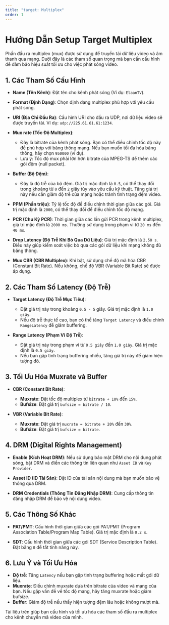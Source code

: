 ```yaml
---
title: "target: Multiplex"
order: 1
---
```


# Hướng Dẫn Setup Target Multiplex

Phần đầu ra multiplex (mux) được sử dụng để truyền tải dữ liệu video và âm thanh qua mạng. Dưới đây là các tham số quan trọng mà bạn cần cấu hình để đảm bảo hiệu suất tối ưu cho việc phát sóng video.

## 1. Các Tham Số Cấu Hình

- **Name (Tên Kênh)**: Đặt tên cho kênh phát sóng (Ví dụ: `ElaanTV`).

- **Format (Định Dạng)**: Chọn định dạng multiplex phù hợp với yêu cầu phát sóng.

- **URI (Địa Chỉ Đầu Ra)**: Cấu hình URI cho đầu ra UDP, nơi dữ liệu video sẽ được truyền tải. Ví dụ: `udp://225.61.61.61:1234`.

- **Mux rate (Tốc Độ Multiplex)**:
  - Đây là bitrate của kênh phát sóng. Bạn có thể điều chỉnh tốc độ này để phù hợp với băng thông mạng. Nếu bạn muốn tối đa hóa băng thông, hãy chọn `950000` (ví dụ).
  - Lưu ý: Tốc độ mux phải lớn hơn bitrate của MPEG-TS để thêm các gói đệm (null packet).

- **Buffer (Bộ Đệm)**:
  - Đây là độ trễ của bộ đệm. Giá trị mặc định là `0.5`, có thể thay đổi trong khoảng từ `0` đến `2` giây tùy vào yêu cầu kỹ thuật. Tăng giá trị này nếu cần giảm độ trễ của mạng hoặc tránh tình trạng đệm video.

- **PPM (Phần triệu)**: Tỷ lệ tốc độ để điều chỉnh thời gian giữa các gói. Giá trị mặc định là `2000`, có thể thay đổi để điều chỉnh tốc độ mạng.

- **PCR (Chu Kỳ PCR)**: Thời gian giữa các lần gửi PCR trong kênh multiplex, giá trị mặc định là `2000 ms`. Thường sử dụng trong phạm vi từ `20 ms` đến `40 ms`.

- **Drop Latency (Độ Trễ Khi Bỏ Qua Dữ Liệu)**: Giá trị mặc định là `2.50 s`. Điều này giúp kiểm soát việc bỏ qua các gói dữ liệu khi mạng không đủ băng thông.

- **Mux CBR (CBR Multiplex)**: Khi bật, sử dụng chế độ mã hóa CBR (Constant Bit Rate). Nếu không, chế độ VBR (Variable Bit Rate) sẽ được áp dụng.

## 2. Các Tham Số Latency (Độ Trễ)

- **Target Latency (Độ Trễ Mục Tiêu)**:
  - Đặt giá trị này trong khoảng `0.5 - 5` giây. Giá trị mặc định là `1.0 giây`.
  - Nếu độ trễ thực tế cao, bạn có thể tăng `Target Latency` và điều chỉnh `RangeLatency` để giảm buffering.

- **Range Latency (Phạm Vi Độ Trễ)**:
  - Đặt giá trị này trong phạm vi từ `0.5 giây` đến `1.0 giây`. Giá trị mặc định là `0.5 giây`.
  - Nếu bạn gặp tình trạng buffering nhiều, tăng giá trị này để giảm hiện tượng đó.

## 3. Tối Ưu Hóa Muxrate và Buffer

- **CBR (Constant Bit Rate)**:
  - **Muxrate**: Đặt tốc độ multiplex từ `bitrate + 10%` đến `15%`.
  - **Bufsize**: Đặt giá trị `bufsize = bitrate / 10`.

- **VBR (Variable Bit Rate)**:
  - **Muxrate**: Đặt giá trị `muxrate = bitrate + 20%` đến `30%`.
  - **Bufsize**: Đặt giá trị `bufsize = bitrate`.

## 4. DRM (Digital Rights Management)

- **Enable (Kích Hoạt DRM)**: Nếu sử dụng bảo mật DRM cho nội dung phát sóng, bật DRM và điền các thông tin liên quan như `Asset ID` và `Key Provider`.

- **Asset ID (ID Tài Sản)**: Đặt ID của tài sản nội dung mà bạn muốn bảo vệ thông qua DRM.

- **DRM Credentials (Thông Tin Đăng Nhập DRM)**: Cung cấp thông tin đăng nhập DRM để bảo vệ nội dung video.

## 5. Các Thông Số Khác

- **PAT/PMT**: Cấu hình thời gian giữa các gói PAT/PMT (Program Association Table/Program Map Table). Giá trị mặc định là `0.2 s`.

- **SDT**: Cấu hình thời gian giữa các gói SDT (Service Description Table). Đặt bằng `0` để tắt tính năng này.

## 6. Lưu Ý và Tối Ưu Hóa

- **Độ trễ**: Tăng `Latency` nếu bạn gặp tình trạng buffering hoặc mất gói dữ liệu.
- **Muxrate**: Điều chỉnh muxrate dựa trên bitrate của video và mạng của bạn. Nếu gặp vấn đề về tốc độ mạng, hãy tăng muxrate hoặc giảm bufsize.
- **Buffer**: Giảm độ trễ nếu thấy hiện tượng đệm lâu hoặc không mượt mà.

Tài liệu trên giúp bạn cấu hình và tối ưu hóa các tham số đầu ra multiplex cho kênh chuyển mã video của mình.
